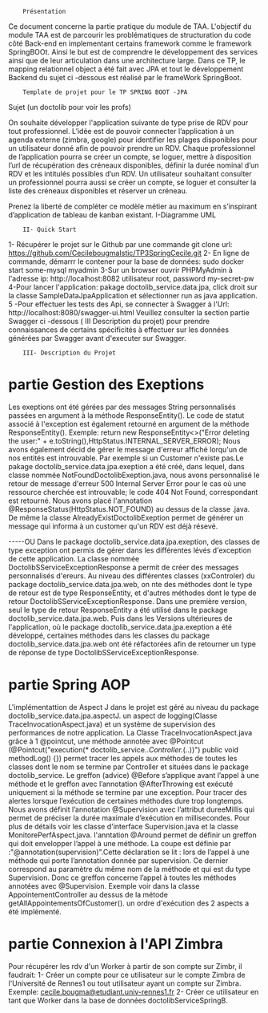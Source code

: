 		Présentation
Ce document concerne la partie pratique du module de TAA.
L'objectif du module TAA est de parcourir les problématiques de structuration du code côté Back-end en implementant certains framework comme le framework SpringBOOt. Ainsi le but est de comprendre le développement des services ainsi que de leur articulation dans une architecture large.
Dans ce TP, le mapping relationnel object a été fait avec JPA et tout le développement Backend du sujet ci -dessous est réalisé par le frameWork SpringBoot.

		Template de projet pour le TP SPRING BOOT -JPA

Sujet (un doctolib pour voir les profs)

On souhaite développer l'application suivante de type prise de RDV pour tout professionnel. L’idée est de pouvoir connecter l’application à un agenda externe (zimbra, google) pour identifier les plages disponibles pour un utilisateur donné afin de pouvoir prendre un RDV. Chaque professionnel de l’application pourra se créer un compte, se loguer, mettre à disposition l’url de récupération des créneaux disponibles, définir la durée nominal d’un RDV et les intitulés possibles d’un RDV. 
Un utilisateur souhaitant consulter un professionnel pourra aussi se créer un compte, se loguer et consulter la liste des créneaux disponibles et réserver un créneau.

Prenez la liberté de compléter ce modèle métier au maximum en s’inspirant d’application de tableau de kanban existant. 
		I-Diagramme UML


		II- Quick Start
		
1- Récupérer le projet sur le Github par une commande git clone 
	url: https://github.com/CecilebougmaIstic/TP3SpringCecile.git
2- En ligne de commande, démarrr le contener pour la base de données:
	sudo docker start some-mysql myadmin
3-Sur un browser ouvrir PHPMyAdmin à l'adresse ip: http://localhost:8082
	 utilisateur root, password my-secret-pw
4-Pour lancer l'application:
	pakage doctolib_service.data.jpa, click droit sur la classe SampleDataJpaApplication et sélectionner run as java application.
5 -Pour effectuer les tests des Api, se connecter à Swagger à l'Url:
	http://localhost:8080/swagger-ui.html
Veuillez consulter la section partie Swagger ci -dessous ( III Description du projet) pour prendre connaissances de certains spécificités à effectuer sur les données générées par Swagger avant d'executer sur Swagger.
		
		
		
		
		
		III- Description du Projet


# partie Gestion des Exeptions

Les exeptions ont été gérées par des messages String personnalisés passées en argument à la méthode ResponseEntity(). Le code de statut associé à l'exception est également retourné en argument de la méthode ResponseEntity().
Exemple: return new ResponseEntity<>("Error deleting the user:" + e.toString(),HttpStatus.INTERNAL_SERVER_ERROR);
Nous avons également décid de gérer le message d'erreur affiché lorqu'un de nos entités est introuvable. Par exemple si un Customer n'existe pas.Le pakage doctolib_service.data.jpa.exeption a été créé, dans lequel, dans classe nommée NotFoundDoctolibExeption.java, nous avons personnalisé le retour de message d'erreur 500 Internal Server Error pour le cas où une ressource cherchée est introuvable; le code 404 Not Found, correspondant est retourné. Nous avons placé l'annotation 
@ResponseStatus(HttpStatus.NOT_FOUND) au dessus de la classe .java.
De même la classe AlreadyExistDoctolibExeption permet de générer un message qui informa à un customer qu'un RDV est déjà résevé.

-----OU
Dans le package doctolib_service.data.jpa.exeption, des classes de type exception ont permis de gérer dans les différentes lévés d'exception de cette application. La classe nommée DoctolibSServiceExceptionResponse a permit de créer des messages personnalisés d'ereurs.
Au niveau des différentes classes (xxControler) du package doctolib_service.data.jpa.web, on nte des méthodes dont le type de retour est de type ResponseEntity, et d'autres méthodes dont le type de retour  DoctolibSServiceExceptionResponse. Dans une première version, seul le type de retour ResponseEntity a été utilisé dans le package doctolib_service.data.jpa.web. Puis dans les Versions ultérieures de l'application, où le package doctolib_service.data.jpa.exeption a été développé, certaines méthodes dans les classes du  package doctolib_service.data.jpa.web ont été réfactorées afin de retourner un type de réponse de type DoctolibSServiceExceptionResponse.


# partie Spring AOP

L'implémentattion de Aspect J dans le projet est géré au niveau du package doctolib_service.data.jpa.aspectJ.
un aspect de logging(Classe TraceInvocationAspect.java) et un système de supervision des performances de notre application.
La Classe TraceInvocationAspect.java grâce à 1 @pointcut, une méthode annotée avec @Pointcut (@Pointcut("execution(* doctolib_service..*Controller.*(..))") public void methodLog() {}) permet tracer les appels aux méthodes de toutes les classes dont le nom se termine par Controller et situées dans le package doctolib_service.
Le greffon (advice) @Before s’applique avant l’appel à une méthode et le greffon avec l’annotation @AfterThrowing est exécuté uniquement si la méthode se termine par une exception.
Pour tracer des alertes lorsque l’exécution de certaines méthodes dure trop longtemps. Nous avons définit l’annotation @Supervision avec l’attribut dureeMillis qui permet de préciser la durée maximale d’exécution en millisecondes. Pour plus de détails voir les classe d'interface Supervision.java et la classe MonitorePerfAspect.java. l'anntation @Around permet de définir un greffon qui doit envelopper l’appel à une méthode. La coupe est définie par :"@annotation(supervision)".Cette déclaration se lit : lors de l’appel à une méthode qui porte l’annotation donnée par supervision. Ce dernier correspond au paramètre du même nom de la méthode et qui est du type Supervision. Donc ce greffon concerne l’appel à toutes les méthodes annotées avec @Supervision. Exemple voir dans la classe AppointementController au dessus de la métode getAllAppointementsOfCustomer().
un ordre d'exécution des 2 aspects a été implémenté.

# partie Connexion à l'API Zimbra

Pour récupérer les rdv d'un Worker à partir de son compte sur Zimbr, il faudrait:
1- Créer un compte pour ce utilisateur sur le compte Zimbra de l'Université de Rennes1 ou tout utilisateur ayant un compte sur Zimbra.
 Exemple: cecile.bougma@etudiant.univ-rennes1.fr
 2- Créer ce utilisateur en tant que Worker dans la base de données doctolibServiceSpringB.


